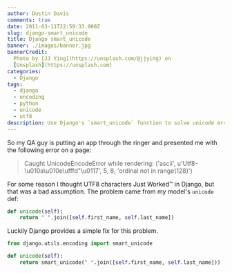 ```yaml
---
author: Dustin Davis
comments: true
date: 2011-03-11T22:59:33.000Z
slug: django-smart_unicode
title: Django smart_unicode
banner: ./images/banner.jpg
bannerCredit:
  Photo by [JJ Ying](https://unsplash.com/@jjying) on
  [Unsplash](https://unsplash.com)
categories:
  - Django
tags:
  - django
  - encoding
  - python
  - unicode
  - utf8
description: Use Django's `smart_unicode` function to solve unicode errors
---
```


So my QA guy is putting an app through the ringer and presented me with the
following error on a page:

> Caught UnicodeEncodeError while rendering: ('ascii',
> u'Utf8-\u010a\u010e\ufffd"\u0117', 5, 8, 'ordinal not in range(128)')

For some reason I thought UTF8 characters Just Worked™ in Django, but that was a
bad assumption. The problem came from my model's `unicode` def:

```python
def unicode(self):
    return " ".join([self.first_name, self.last_name])
```

Luckily Django provides a simple fix for this problem.

```python
from django.utils.encoding import smart_unicode

def unicode(self):
    return smart_unicode(" ".join([self.first_name, self.last_name]))
```
